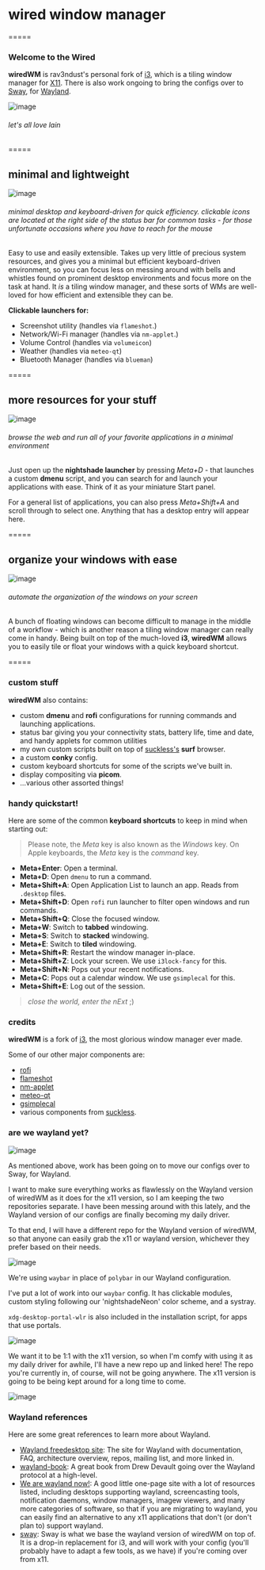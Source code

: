 # wired window manager
=====

### Welcome to the Wired

**wiredWM** is rav3ndust's personal fork of [i3](https://i3wm.org/), which is a tiling window manager for [X11](https://www.x.org/). There is also work ongoing to bring the configs over to [Sway](https://swaywm.org/), for [Wayland](https://wayland.freedesktop.org/).

![image](https://github.com/rav3ndust/wiredWM/assets/35274771/606fd9ee-4924-4d64-96f0-1de99bf3de87)

###### let's all love lain

=====

## minimal and lightweight 

![image](https://github.com/rav3ndust/wiredWM/assets/35274771/a1229952-062f-4f6e-8eb9-02e08712c081)


###### minimal desktop and keyboard-driven for quick efficiency. clickable icons are located at the right side of the status bar for common tasks - for those unfortunate occasions where you have to reach for the mouse

Easy to use and easily extensible. Takes up very little of precious system resources, and gives you a minimal but efficient keyboard-driven environment, so you can focus less on messing around with bells and whistles found on prominent desktop environments and focus more on the task at hand. It *is* a tiling window manager, and these sorts of WMs are well-loved for how efficient and extensible they can be. 

**Clickable launchers for:**

- Screenshot utility (handles via `flameshot`.)
- Network/Wi-Fi manager (handles via `nm-applet`.)
- Volume Control (handles via `volumeicon`) 
- Weather (handles via `meteo-qt`)
- Bluetooth Manager (handles via `blueman`)
  
=====

## more resources for your stuff

![image](https://github.com/rav3ndust/wiredWM/assets/35274771/1100995d-363f-45e6-8b45-a4f084d983d7)

###### browse the web and run all of your favorite applications in a minimal environment 

Just open up the **nightshade launcher** by pressing *Meta+D* - that launches a custom **dmenu** script, and you can search for and launch your applications with ease. Think of it as your miniature Start panel.

For a general list of applications, you can also press *Meta+Shift+A* and scroll through to select one. Anything that has a desktop entry will appear here. 

=====

## organize your windows with ease

![image](https://github.com/rav3ndust/wiredWM/assets/35274771/40b3d828-78a1-4af7-be99-089c440a3b57)

###### automate the organization of the windows on your screen

A bunch of floating windows can become difficult to manage in the middle of a workflow - which is another reason a tiling window manager can really come in handy. Being built on top of the much-loved **i3**, **wiredWM** allows you to easily tile or float your windows with a quick keyboard shortcut. 

=====

### custom stuff

**wiredWM** also contains: 

- custom **dmenu** and **rofi** configurations for running commands and launching applications.
- status bar giving you your connectivity stats, battery life, time and date, and handy applets for common utilities
- my own custom scripts built on top of [suckless's](https://suckless.org) **surf** browser.
- a custom **conky** config.
- custom keyboard shortcuts for some of the scripts we've built in.
- display compositing via **picom**.
- ...various other assorted things!

### handy quickstart!

Here are some of the common **keyboard shortcuts** to keep in mind when starting out: 

> Please note, the *Meta* key is also known as the *Windows* key. On Apple keyboards, the *Meta* key is the *command* key.

- **Meta+Enter**: Open a terminal.
- **Meta+D**: Open `dmenu` to run a command.
- **Meta+Shift+A**: Open Application List to launch an app. Reads from `.desktop` files.
- **Meta+Shift+D**: Open `rofi` run launcher to filter open windows and run commands.
- **Meta+Shift+Q**: Close the focused window.
- **Meta+W**: Switch to **tabbed** windowing.
- **Meta+S**: Switch to **stacked** windowing.
- **Meta+E**: Switch to **tiled** windowing.
- **Meta+Shift+R**: Restart the window manager in-place.
- **Meta+Shift+Z**: Lock your screen. We use `i3lock-fancy` for this.
- **Meta+Shift+N**: Pops out your recent notifications.
- **Meta+C**: Pops out a calendar window. We use `gsimplecal` for this.
- **Meta+Shift+E**: Log out of the session. 

> *close the world, enter the nExt* ;)

### credits 

**wiredWM** is a fork of [i3](https://github.com/i3/i3), the most glorious window manager ever made.

Some of our other major components are: 

- [rofi](https://github.com/davatorium/rofi)
- [flameshot](https://github.com/flameshot-org/flameshot)
- [nm-applet](https://github.com/pavlix/nm-applet)
- [meteo-qt](https://github.com/dglent/meteo-qt)
- [gsimplecal](https://github.com/dmedvinsky/gsimplecal)
- various components from [suckless](https://suckless.org).

### are we wayland yet?

![image](https://github.com/user-attachments/assets/7705fe4c-f98a-4919-8853-0ca072bee4ad)

As mentioned above, work has been going on to move our configs over to Sway, for Wayland. 

I want to make sure everything works as flawlessly on the Wayland version of wiredWM as it does for the x11 version, so I am keeping the two repositories separate. I have been messing around with this lately, and the Wayland version of our configs are finally becoming my daily driver.

 To that end, I will have a different repo for the Wayland version of wiredWM, so that anyone can easily grab the x11 or wayland version, whichever they prefer based on their needs.

![image](https://github.com/user-attachments/assets/5a8b7617-8e0a-42a8-ad2f-0b825f3202b6)

We're using `waybar` in place of `polybar` in our Wayland configuration.

I've put a lot of work into our `waybar` config. It has clickable modules, custom styling following our 'nightshadeNeon' color scheme, and a systray.

`xdg-desktop-portal-wlr` is also included in the installation script, for apps that use portals.

![image](https://github.com/user-attachments/assets/13aa24e2-13b7-43c9-9165-2d7738f3e42e)

We want it to be 1:1 with the x11 version, so when I'm comfy with using it as my daily driver for awhile, I'll have a new repo up and linked here! The repo you're currently in, of course, will not be going anywhere. The x11 version is going to be being kept around for a long time to come.

![image](https://github.com/user-attachments/assets/d8417ca3-10d5-4b1e-9645-956fbee058f1)

### Wayland references

Here are some great references to learn more about Wayland.

- [Wayland freedesktop site](https://wayland.freedesktop.org/): The site for Wayland with documentation, FAQ, architecture overview, repos, mailing list, and more linked in.
- [wayland-book](https://wayland-book.com): A great book from Drew Devault going over the Wayland protocol at a high-level.
- [We are wayland now!](https://wearewaylandnow.com/): A good little one-page site with a lot of resources listed, including desktops supporting wayland, screencasting tools, notification daemons, window managers, imagew viewers, and many more categories of software, so that if you are migrating to wayland, you can easily find an alternative to any x11 applications that don't (or don't plan to) support wayland.
- [sway](https://swaywm.org): Sway is what we base the wayland version of wiredWM on top of. It is a drop-in replacement for i3, and will work with your config (you'll probably have to adapt a few tools, as we have) if you're coming over from x11.

